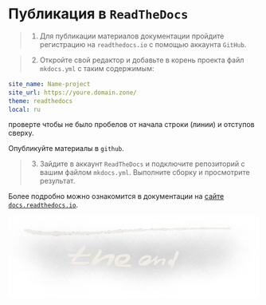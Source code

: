 # Публикация в `ReadTheDocs`

>1. Для публикации материалов документации пройдите регистрацию на `readthedocs.io` с помощью аккаунта `GitHub`.

>2. Откройте свой редактор и добавьте в корень проекта файл `mkdocs.yml` с таким содержимым:

```yml
site_name: Name-project
site_url: https://youre.domain.zone/
theme: readthedocs
local: ru
```

проверте чтобы не было пробелов от начала строки (линии) и отступов сверху.

Опубликуйте материалы в `github`.

>3. Зайдите в аккаунт `ReadTheDocs` и подключите репозиторий с вашим файлом `mkdocs.yml`. Выполните сборку и просмотрите результат.


Более подробно можно ознакомится в документации на [сайте `docs.readthedocs.io`](http://docs.readthedocs.io/en/stable/intro/getting-started-with-mkdocs.html).

![img](assets/img/the_end.png)

